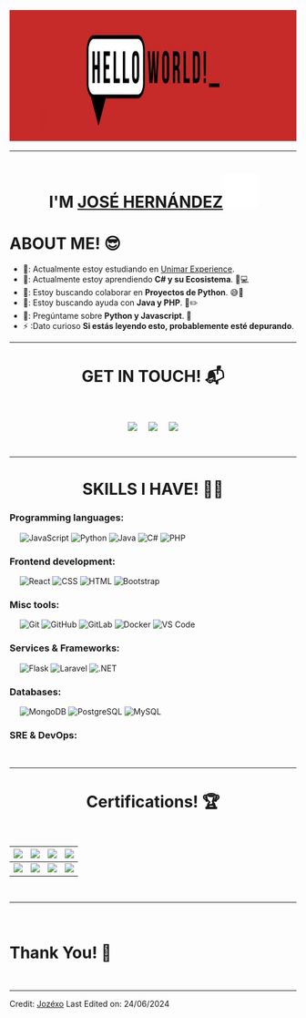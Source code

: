 <p align="center">
    <img src="https://github.com/jozexo/jozexo/blob/main/hello%20world.jpg?raw=true" height="230"/>
  </p>
  <hr>
  <h1 align="center">I'M <a href="https://github.com/jozexo">JOSÉ HERNÁNDEZ<a><img src="https://github.com/jozexo/jozexo/blob/main/wave.gif" width="60px"/></h1>
  <h1>ABOUT ME! 😎</h1>
  
  
  - 🔭: Actualmente estoy estudiando en [Unimar Experience](https:/portalunimar.unimar.edu.ve/).
  - 🌱: Actualmente estoy aprendiendo **C# y su Ecosistema**. 🧠💻
  - 🤔: Estoy buscando colaborar en **Proyectos de Python**. 😅🐍
  - 🤝: Estoy buscando ayuda con **Java y PHP**. 📃✏️
  - 💬: Pregúntame sobre **Python y Javascript**. 🐍
  - ⚡ :Dato curioso **Si estás leyendo esto, probablemente esté depurando**.

  <hr>
  <h1 align="center">GET IN TOUCH! 📬</h1>
  <Br>
  <p align="center">
  <a href="https://www.linkedin.com/in/jos%C3%A9-hern%C3%A1ndez-720476287" target="blank"><img align="center" src="https://img.shields.io/badge/Jos%C3%A9%20Hern%C3%A1ndez-brightgreen?style=for-the-badge&logo=LinkedIn&logoColor=white&logoSize=auto&labelColor=blue&color=blue" /></a></a> &nbsp;&nbsp;&nbsp; <a href="mailto:josegollitohernandezr@gmail.com" target="blank"><img align="center" src="https://img.shields.io/badge/josegollitohernandezr%40gmail.com-badge?style=for-the-badge&logo=Gmail&logoColor=white&color=red" /></a> &nbsp;&nbsp;&nbsp; <a href="https://www.github.com/jozexo" target="blank"><img align="center" src="https://img.shields.io/badge/Jozexo-badge?style=for-the-badge&logo=Github&logoColor=white&color=black" /></a>
  </p>

  <Br>
  <hr>
  <h1 align="center">SKILLS I HAVE! 🤸‍♂</h1>

### Programming languages:
&emsp;
![JavaScript](https://img.shields.io/badge/-JavaScript-000?&logo=JavaScript)
![Python](https://img.shields.io/badge/-Python-000?&logo=Python)
![Java](https://img.shields.io/badge/-Java-000?&logo=OpenJDK)
![C#](https://img.shields.io/badge/-CSharp-000?&logo=CSharp)
![PHP](https://img.shields.io/badge/-PHP-000?&logo=PHP)

### Frontend development:
&emsp;
![React](https://img.shields.io/badge/-React-000?&logo=React)
![CSS](https://img.shields.io/badge/-CSS-000?&logo=CSS3)
![HTML](https://img.shields.io/badge/-HTML-000?&logo=HTML5)
![Bootstrap](https://img.shields.io/badge/-Bootstrap-000?&logo=Bootstrap)

### Misc tools:
&emsp;
![Git](https://img.shields.io/badge/-Git-000?&logo=Git)
![GitHub](https://img.shields.io/badge/-GitHub-000?&logo=GitHub)
![GitLab](https://img.shields.io/badge/-GitLab-000?&logo=GitLab)
![Docker](https://img.shields.io/badge/-Docker-000?&logo=Docker)
![VS Code](https://img.shields.io/badge/-VS%20Code-000?logo=Visual-Studio-Code)

### Services & Frameworks: 
&emsp;
![Flask](https://img.shields.io/badge/-Flask-000?&logo=Flask)
![Laravel](https://img.shields.io/badge/-Laravel-000?&logo=Laravel)
![.NET](https://img.shields.io/badge/-.NET-000?&logo=.NET)


### Databases:
&emsp;
![MongoDB](https://img.shields.io/badge/-MongoDB-000?&logo=MongoDB)
![PostgreSQL](https://img.shields.io/badge/-PostgreSQL-000?&logo=PostgreSQL)
![MySQL](https://img.shields.io/badge/-MySQL-000?&logo=MySQL)

### SRE & DevOps:
<!-- &emsp;
![AWS](https://img.shields.io/badge/-AWS-000?&logo=Amazon-AWS)
![Azure](https://img.shields.io/badge/-Azure-000?&logo=Microsoft-Azure)
![Terraform](https://img.shields.io/badge/-Terraform-000?&logo=Terraform)
![Kubernetes](https://img.shields.io/badge/-Kubernetes-000?&logo=Kubernetes)
![Consul](https://img.shields.io/badge/-Consul-000?&logo=Consul)
![Prometheus](https://img.shields.io/badge/-Prometheus-000?&logo=Prometheus)
![Grafana](https://img.shields.io/badge/-Grafana-000?&logo=Grafana)
![Nginx](https://img.shields.io/badge/-Nginx-000?&logo=Nginx)
![Chef](https://img.shields.io/badge/-Chef-000?&logo=Chef) -->
&emsp;
<hr>
<h1 align="center">Certifications! 🏆</h1>
<Br>
  
|[![](https://img.shields.io/badge/c%23%20intermedio%20-badge?style=for-the-badge&logoColor=white&labelColor=black&color=black)](https://udemy-certificate.s3.amazonaws.com/image/UC-9b4832a7-4ca4-4b1b-acca-0685d7e8c285.jpg?v=1719254222000)|[![](https://img.shields.io/badge/Python%20intermedio-badge?style=for-the-badge&color=black)](https://cdn.mastermind.ac/certificates/e5fb7192be4c448986dea1f0baa82494.png?timestamp=1719280328)|[![](https://img.shields.io/badge/GIT%20INTERMEDIO-badge?style=for-the-badge&color=black)]()|[![](https://img.shields.io/badge/loADING-badge?style=for-the-badge&color=black)]()|
|---|---|---|---|
|[![](https://img.shields.io/badge/loADING-badge?style=for-the-badge&color=black)]()|[![](https://img.shields.io/badge/loADING-badge?style=for-the-badge&color=black)]()|[![](https://img.shields.io/badge/loADING-badge?style=for-the-badge&color=black)]()|[![](https://img.shields.io/badge/loADING-badge?style=for-the-badge&color=black)]()|

<Br>
<hr>
<Br>
<h1>Thank You! 🤵 </h1>
<Br>

------
  
Credit: [Jozéxo](https://github.com/jozexo)
Last Edited on: 24/06/2024